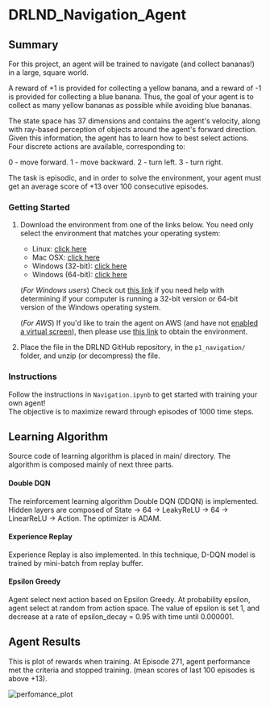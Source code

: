 # DRLND_Navigation_Agent

## Summary

For this project, an agent will be trained to navigate (and collect bananas!) in a large, square world.

A reward of +1 is provided for collecting a yellow banana, and a reward of -1 is provided for collecting a blue banana. Thus, the goal of your agent is to collect as many yellow bananas as possible while avoiding blue bananas.

The state space has 37 dimensions and contains the agent's velocity, along with ray-based perception of objects around the agent's forward direction. Given this information, the agent has to learn how to best select actions. Four discrete actions are available, corresponding to:

0 - move forward.
1 - move backward.
2 - turn left.
3 - turn right.

The task is episodic, and in order to solve the environment, your agent must get an average score of +13 over 100 consecutive episodes.

### Getting Started

1. Download the environment from one of the links below.  You need only select the environment that matches your operating system:
    - Linux: [click here](https://s3-us-west-1.amazonaws.com/udacity-drlnd/P1/Banana/Banana_Linux.zip)
    - Mac OSX: [click here](https://s3-us-west-1.amazonaws.com/udacity-drlnd/P1/Banana/Banana.app.zip)
    - Windows (32-bit): [click here](https://s3-us-west-1.amazonaws.com/udacity-drlnd/P1/Banana/Banana_Windows_x86.zip)
    - Windows (64-bit): [click here](https://s3-us-west-1.amazonaws.com/udacity-drlnd/P1/Banana/Banana_Windows_x86_64.zip)
    
    (_For Windows users_) Check out [this link](https://support.microsoft.com/en-us/help/827218/how-to-determine-whether-a-computer-is-running-a-32-bit-version-or-64) if you need help with determining if your computer is running a 32-bit version or 64-bit version of the Windows operating system.

    (_For AWS_) If you'd like to train the agent on AWS (and have not [enabled a virtual screen](https://github.com/Unity-Technologies/ml-agents/blob/master/docs/Training-on-Amazon-Web-Service.md)), then please use [this link](https://s3-us-west-1.amazonaws.com/udacity-drlnd/P1/Banana/Banana_Linux_NoVis.zip) to obtain the environment.

2. Place the file in the DRLND GitHub repository, in the `p1_navigation/` folder, and unzip (or decompress) the file. 

### Instructions

Follow the instructions in `Navigation.ipynb` to get started with training your own agent!  
The objective is to maximize reward through episodes of 1000 time steps.

## Learning Algorithm
Source code of learning algorithm is placed in main/ directory. The algorithm is composed mainly of next three parts.

#### Double DQN
The reinforcement learning algorithm Double DQN (DDQN) is implemented. Hidden layers are composed of State -> 64 -> LeakyReLU -> 64 -> LinearReLU -> Action. The optimizer is ADAM. 

#### Experience Replay
Experience Replay is also implemented. In this technique, D-DQN model is trained by mini-batch from replay buffer.

#### Epsilon Greedy
Agent select next action based on Epsilon Greedy. At probability epsilon, agent select at random from action space. The value of epsilon is set 1, and decrease at a rate of epsilon_decay = 0.95 with time until 0.000001.

## Agent Results
This is plot of rewards when training. At Episode 271, agent performance met the criteria and stopped training. (mean scores of last 100 episodes is above +13). 

![perfomance_plot](https://github.com/MaxSinclair/DRLND_Navigation_Agent/perfomance_plot.jpg)
